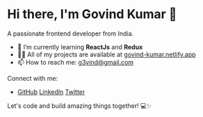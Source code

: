 # Hi there, I'm Govind Kumar 👋

A passionate frontend developer from India.

- 🌱 I’m currently learning **ReactJs** and **Redux**
- 👨‍💻 All of my projects are available at [govind-kumar.netlify.app](https://govind-kumar.netlify.app/)
- 📫 How to reach me: [g3vind@gmail.com](mailto:g3vind@gmail.com)

Connect with me:
- [GitHub](https://github.com/g3vind)  [LinkedIn](https://www.linkedin.com/in/g3vind)  [Twitter](https://twitter.com/g3vind)

Let's code and build amazing things together! 💻✨
